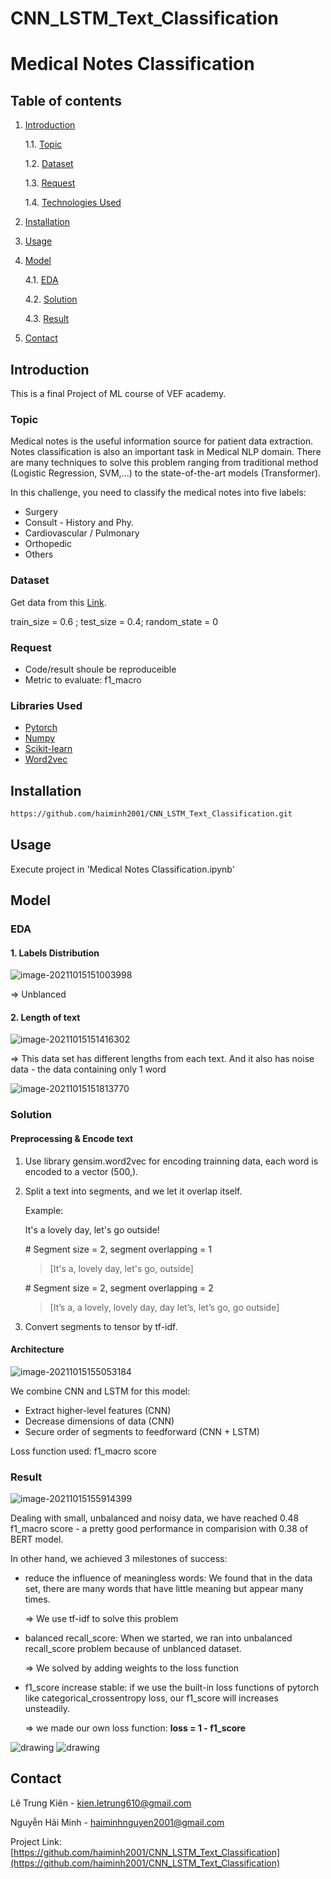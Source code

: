 # CNN_LSTM_Text_Classification
# Medical Notes Classification

## Table of contents

1. [Introduction](#introduction)

	1.1. [Topic](#topic)

	1.2. [Dataset](#dataset)

	1.3. [Request](#request)

	1.4. [Technologies Used](#technologies-used)
2. [Installation](#installation)
3. [Usage](#usage)
4. [Model](#model)

	4.1. [EDA](#eda)

	4.2. [Solution](#solution)

	4.3. [Result](#result)
5. [Contact](#contact)

## Introduction

This is a final Project of ML course of VEF academy. 

### Topic 

Medical notes is the useful information source for patient data extraction. Notes classification is also an important task in Medical NLP domain. There are many techniques to solve this problem ranging from traditional method (Logistic Regression, SVM,...) to the state-of-the-art models (Transformer).

In this challenge, you need to classify the medical notes into five labels:

+ Surgery
+ Consult - History and Phy.
+ Cardiovascular / Pulmonary
+ Orthopedic
+ Others

### Dataset

Get data from this [Link](https://github.com/socd06/private_nlp/raw/master/data/mtsamples.csv). 

train_size = 0.6 ; test_size = 0.4; random_state = 0

### Request 

+ Code/result shoule be reproduceible
+ Metric to evaluate: f1_macro

### Libraries Used

+ [Pytorch](https://pytorch.org/)
+ [Numpy](https://numpy.org/)
+ [Scikit-learn](https://scikit-learn.org/stable/)
+ [Word2vec](https://pypi.org/project/gensim/)

## Installation

```bash
https://github.com/haiminh2001/CNN_LSTM_Text_Classification.git
```

## Usage

Execute project in 'Medical Notes Classification.ipynb'

## Model

### EDA 

#### 1. Labels Distribution

![image-20211015151003998](https://lh3.googleusercontent.com/fife/AAWUweXGjtDhzOoqh6hArWt1awmPmV10LoJuurbHu9cks7oUkLjUzh8x1y1K6iPkUJS1QOX2J_4Ztq7QGZy0lkg8LMuAzP-rvFFhyHuOUrPpQxkE5ch-KlBkIVJ8SHCjSNqjXZRKXi5HR8KgB33TU2vEv8seBGNmNJlI9eAy2qm6_4BAoFrZuVhvnmQ57BTUIWncr_U_DKY2_Q0pi__4mlz9nUUqpAX1mZ32hb7ARA9BjMX_q14ljpDcDzbKV8gHpuLJ55N3o48iLtqH8M5rLWnxi7cJKXpX12PF07C_3Ql3_1fyWdyeNHiWh1v-Nncy3ySTCmeFjJceDvnCa-emO_KZwAq7Uc1gGJROTzYtxxd1ee74a1qfJoO1-DViKLHc6U282qpnRTIGTwwqlOH4EOL1sgMAIVjtL1bQY9NrZ8Ek9T940gJjwW7fevlt-ZUxESEczBzA77Ag9f5xvhU_ZuR774j-2i722x-2Jg4i_4pm-_8pCict4MzXn31CNWizFGB-7-0Beo_7ryARWesvYytb0YgZN2hM8qwD7DmV_bmQC6aXs3p2gJ0zhW9d4tObRAf5NR_KdzIYJCj--emRWWPPTR3J8Mi9xfKrabWdMUB5xWdz9LF8HmLxYM-1acn0sVkX1-m970b42WvH2f0tWZPLeGm39yMwvrCUb-0NpWEAXNklwKl4KYjIofG9ohhvEv49n56i1wfF8pUsbmlHsa4itgQx3W1qSSInISY=w1858-h886-ft)

=> Unblanced

#### 2. Length of text

![image-20211015151416302](https://lh3.googleusercontent.com/fife/AAWUweUNAUQhPIs3ylm037b8DGWr1j0n-tvEg1FZg1kVc0eW-hwtlvO4cFZ6MeU03j11ahE6QhsrC4r0JE1O2qAKaWkgKps6KhHIE52AUsiIX1ouqBVMoslDVufuzsJwkm-Tbn-qzhNsPkqsLxlqTRkSEAYJgdIf_L8M6JiRJdW15sTIaetvKaFbNhl0E7YGMbS9WPDa0Fat4ziP24KrIT3B-4nymyKISSZkjhEdkRP0OHyAtO9ZDfXHIXnE1BSfD19qHmyrN-C2hXdz7leefERQI5pmqQ9uyG-SKXy6YlWPiDCAK2ZLEqQEnOWGkN0Lv_8kdOaAXXG0T0Y__Rpo4HXvAKJWlFV3ThzLNget6a6CDQn3sMSSO5e08Q5kp7mGb30lFSt9eDIREWVXsh8Nr_AX9vBaFaJKcDNwDfhb_aaOC16YQugqxwsOa3iBk9P41eD-smAXuin56FJ4zeKJK8MdpmNdqrbd8B5cxeBJkzguM530_z3_DUC2uKiK8UoXL20eYJkIUtvb9VOjuW6XsJmZBFFgyroqftwyTtY4ru3xj9rM75cqbxgPA-MxGp4L3P-3cduSR60jORqLo4uT6B3yXvFTK2TJp6o2MQVF2RvJqFcoucD2bEN7KT72OaGGcebT527Q3AEJ4iDgnI9RGkYW6WvGb-OgA-G4OzO9w8CNyK_fxntHGnvtb3LYyRGu7vwgnRdS-_JeGC-dw-_mFAZb6coVSqEwBpZGP5Y=w928-h385-ft)

=> This data set has different lengths from each text. And it also has noise data - the data containing only 1 word

![image-20211015151813770](https://lh3.googleusercontent.com/fife/AAWUweVNmWSfq5IOUl5BC4UzYXaVAyiydthix9lfK8xsDn67mOBYKL4jtxBPMgTbmhjn_ZU3WWKQ6In4_Qoxq_-AhGr-L0uTJhCYQ-OYPiXHco2AeWTDEFnVDfMVcuJC3NAyuMMTnTB7eAWJHgQs8Dn9jFeMZDML-OMKYj0NjJBeH7RbD1dpwqjmP05Bl-JXmW58nUxjXalPfMfDpI0u9PeCyh50Fu5gKntrkFGFh6VfgOCYgNju9GKEI4aolGnAFVOb0Css7mdhfvodseRXCGydIyRl96HxhHmJRzceKQsUk7LB_BPeAe0t1h7V2JcrIj9fayw8vytqdZkBiq5AHiKgDUHU3yn8HfOePUJd3FMtnSPulGdS1bliQ2faBmpMl-xHi_SalwvWWGV8BgxTt_AwkOPDmC9L-FrXQU-ixEL_JR4xjLMfpD03KclXRxcZ-BwRzGi-1RLLyRK7CsJFzft8yQhBhw4ESJENR1VLNlbJNhX0e5QYCLQa4dBXDaHCBFGE6RRujbXDt8hZVRipiHlYo4vd0VbLkYjs0F0Lsn_Pbuv-vHov6YFXbIhdgUetczlbmgd2h-l6Szlgr5BTNuV2E3cw2AKftluu88S83bW4yK-DHl8OUm1xIab4w8_BIfL7m0JkJ69rgrQt3OwQW9Yx6msHpgWEh8pyLwEWna0yPLTXuc-beqDrdJAoSULRbqurAiBJ1Se7KeVqShniBAGcOHWW7Cv_wWtVkck=w928-h916-ft)

### Solution

#### Preprocessing & Encode text
1. Use library gensim.word2vec for encoding trainning data, each word is encoded to a vector (500,).

2. Split a text into segments, and we let it overlap itself.

   Example:

   It's a lovely day, let's go outside!

   \# Segment size = 2, segment overlapping = 1

   > [It's a, lovely day, let's go, outside]
   
   \# Segment size = 2, segment overlapping = 2
   
   > [It’s a, a lovely, lovely day, day let’s, let’s go, go outside]

3. Convert segments to tensor by tf-idf.

#### Architecture

![image-20211015155053184](https://lh3.googleusercontent.com/fife/AAWUweVYuTAADL-XQo4TLM_MiB5e9xJpQaI2-VnpF-t092i8foDUWF6OfwHx-j4SVkjwgp9fJH9sbi7TlAsxTmji7-InarRHTzUf9jQoekTh_vTbjf1DaXBQWsc5K5mLSQ4asSkqRH96o_5HphdeOW3Kl4RD-KVc-dvKv6fqq4_OyGsKTEdAWHeHysQqUpTS1AHOC3pxab_VAziUIV_h5uLFJh-hSaEdcQ-4enScAbZCfiH_tA45FDQkev6aPSvZP3xWuy41hk9HTyJoUDgVthUW20-EdGVk4Q6tcguY87hmTrxmAqijcr4oaOe88pa1S6GKozq-_fa5Ivc47WgnS2nzviiUoFBxXgd32LMKV0-wrRt_mDY_17Mu6EOPZ-_h6jZq7mgNVNLhNYT0UaLpYX95RDkJtovBS6wukGMDcxrCTV5gKKPofiF2PYR8c6HYkr2YsO_kZ2ZooOKKcLKXR8RVtZTpVuI6lFvQloGgqwzHYh-4I2hYkIHwcY-DdVeQHJJRw7E8-1RNlWWarjIxemLP7lu5PWCx3tlihfJehgMEJ9xiBRoiLWSze4r67OFXmTXFtp-xquS5UfGVftix2V3a2Y-SljoblJ327zRvh8WODr3Mfe1xoDGufycElzuVfct8P7M5v9ySxljSw8u1flNVAvCNbVHEwn9i1NYdOFG55lExq0SqK72bp7p4Chdaj0SERblGW1p3LOZ0JSUs-EzdUvdmsHrqGyGoeac=w1858-h391-ft)

We combine CNN and LSTM for this model:

+ Extract higher-level features (CNN)
+ Decrease dimensions of data (CNN)
+ Secure order of segments to feedforward (CNN + LSTM)

Loss function used: f1_macro score

### Result

![image-20211015155914399](https://lh3.googleusercontent.com/fife/AAWUweVoWouTxkbYz71CQg1-mzevbn-JXfjKvzD5if_0zTSMZ5GZpBRn7bvaiuvjTYDWrEuA6D3IhDbH0xQZWHwUIMPePNas0S-aJNFLijBG_jQm89AHKNC4_k4hHt1JL0PtcV4N935yDrkFS2AyDwGuJCo0qsgfG_ECeyqq-gK9HcOSVzJbKQt7gIfHoq4uPO2__faj7IPk2AAS7cpgwZe5YutwU5VAEQCqENU-JxLkQIckOtnjG8WE5VS2ubvP-VH-03ytbARcUeOb33ARG8KWV8eZ8PwCWsLkgR3CoRV77_OB1Og5m9V9cBHfFX7kvP8PIsxyjGCCvnQ1LU1PDscn_celeBdlVbrNace90FkaSa9NiZ4TyCbpS1cTmvFbWh-F1J_TmWPsH0u_CKSnVYqzwijJlA_CIrRPVSBKFn7pevAOEG-oCaoM-s8WvWxAgMPG4vZKcq3MhZvGq9f-YCuL6eebvD4f-oLZWZX_FlBNC6pYS4YjrEIu0pe2zavEbtpvL4WlHJgTuFiklpwPbUcoZjB76JOiqNSGOsVlICuxaJVlY7w0ZO4-aAV4vW2uq423t4shg22ryEechGdpSZt07IDkLlYN57jszSjW355OvSmIj2SID3dOHmlcYMJh72vjMR5Yf8szACcGe5uu5oqzpHEnP7TWFN04iqlbfmvlsL0Jzr0p4yfaUXwf2DCNmxRKBcyMBprlfjZQRSRUxZEqrgEo-B9i7vf6w3I=w928-h385-ft)

Dealing with small, unbalanced and noisy data, we have reached 0.48 f1_macro score - a pretty good performance in comparision with 
0.38 of BERT model.

In other hand, we achieved 3 milestones of success:
+ reduce the influence of meaningless words: We found that in the data set, there are many words that have little meaning but appear many times.

  => We use tf-idf to solve this problem

+ balanced recall_score: When we started, we ran into unbalanced recall_score problem because of unblanced dataset.

  => We solved by adding weights to the loss function

+ f1_score increase stable: if we use the built-in loss functions of pytorch like categorical_crossentropy loss, our f1_score will increases unsteadily.

	=>  we made our own loss function: **loss  = 1 - f1_score** 



 <img src="https://lh3.googleusercontent.com/fife/AAWUweVkR_FLxKHag6pujz46EOylelZVhu4qUgcjNpLn8RQbMcbaeX0B1TpmUglrhPfvN9QAOi71XWZIrNC3oMwtrIpOB5H0O_ftvTAlgMsJfx_ErGrALxQ5n2jfPdPxg6AN_ywL-O7HwYuBGQ2oYzoiwiHhJZqyXneeaaGBS1_ia8K-_xTz4TJB2qrqQikBY0oZR45x8ZjqP8fovgNGEzYj7g2lQjdCGEAMV_KACBm9ASlqfSBdWDVCALZxb7WMNberiksQdgiO-FfI57vJV-eY3jZV11KeU8KpJiLSiAbTixhho0wNyoSIHL84lxvcyLLW9Tr5umiInplDoIrVkRgKmwiMxhVrHXOhgA3CJCw2A3g-Vzag8C4eQpxC3i0dfL5I8cxypNX_AJ_R_yrdEw-sEaVP3YR58-423ErrVrmeoulQloMeq6tGZF49fenNY-nqHwneG-y0zWLrFELlRN26zzAZoSHhBUSRiid5QnxfoscQv7_HcUfB0i1DSstLNHyB3n3DvtJbvBjkcOzEZEpTPOToAeNSEOw8QivNkT37fXUQZCAgxlkU-fkQcX2Bq-tJ-XTl3szIxMaW5B4TcIMdSmOxywwZL0jA6ExRV-oDEATUvuoyyAoL0yo5yjl3WG5nOaSFm8_DyT56RB26tk1sgIOR4uHB1BGVL_ivWxpp1q29y-UAE1-S0t_2mBfPngiUxurwW1dgZqE1RE7zta9JOzKf2wJwGMB6eEc=w928-h385-ft" alt="drawing" style="height: 300px, width: 400px;"/> <img src="https://lh3.googleusercontent.com/fife/AAWUweW0BOtAmgsB9hof4gdSrJsRa3wA98fH2w4WoBNdRn8WKXQtx3YTEV2roszH1fmfArgRydcdfo3R5Cu1ylTYxJcZ4rYkRRlZqLmB4O-lce0WWEtnfotVibhTgMaYqRBlKgFhx7MsefVZMg9kUMv5BjPNsaEMG77GnRxauk1wDTRW7CSrflUF7sX3AzeXBM6zCOygLKgUyYZ9AzWLT7OOcv86iLcbq1PMjXCyVISsFvbbiFGQFUkdxkF8mLy_K_zec1FUU2I8AGBmU_OOwqhUePJIp2lPx1wbyzF3JjU7ChF1vkoz1L-MZJrx_kXf4LlA1ppyGaKCtFAHstN3ilgf_TET_EvK42GssChJ6JTVU8pVl3gH2ejICwMWRYU8lguLHh2hAP_JGn_166kb14nmTRltVq0CqYLnM3sPpUqsUVxVKmALSW7XzaNLQAIlAwz3DhF0CWukUAj_AxsaszPUQuaGupy7O8BnJCteDZk3__1glWWK_r5cP7atC49MlOkfeYTqADX3eEE4NbX84rd0LAFgpkCYrpcpzv_1F4NRm0x7FYBYapVkkVKMrNYD5CSUR2w_EDaywpNT6ByQf46kgVg6gWwOCZx9gTS_ZXI8QqENUOrJ8S5P9-U_5QV7UnT6aaXq09W6jRBuKSwehpvUtPH3AkYUI1iHCN5JYyDqCtOmYnZXBu7IBYfwzMNQ9Oa_1fnSIPvLmtCWaF5sKncpCbQUpIYqTY--Q2I=w1858-h391-ft" alt="drawing" style=" height: 300px, width: 400px;"/> 




## Contact

Lê Trung Kiên         -    [kien.letrung610@gmail.com](mailto:kien.letrung610@gmail.com)

Nguyễn Hải Minh    -    [haiminhnguyen2001@gmail.com](mailto:haiminhnguyen2001@gmail.com)



Project Link: [https://github.com/haiminh2001/CNN_LSTM_Text_Classification](https://github.com/haiminh2001/CNN_LSTM_Text_Classification)



























